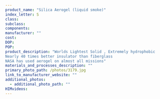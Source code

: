 ```yaml
---
product_name: "Silica Aerogel (liquid smoke)"
index_letter: S
class: 
subclass: 
components:
manufacturer: ""
cost: 
DOP: 
POP: 
product_description: "Worlds Lightest Solid , Extremely hydrophobic
Nearly 40 times better insulator than fiberglass
NASA has used aerogel on almost all missions"
materials_and_processes_description: ""
primary_photo_path: /photos/3179.jpg
link_to_manufacturer_website: ""
additional_photos:
  - additional_photo_path: ""
HIMvideos:
---
```

